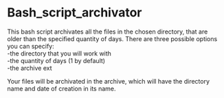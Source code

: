 # Bash_script_archivator
This bash script archivates all the files in the chosen directory, that are older than the specified quantity of days.
There are three possible options you can specify: \
-the directory that you will work with \
-the quantity of days (1 by default) \
-the archive ext

Your files will be archivated in the archive, which will have the directory name and date of creation in its name.
